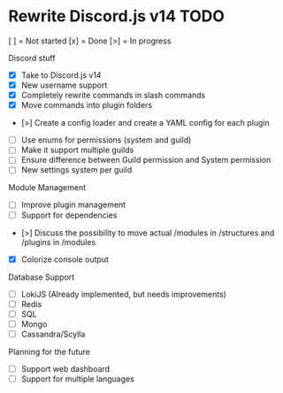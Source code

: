 # Rewrite Discord.js v14 TODO
[ ] = Not started
[x] = Done
[>] = In progress

Discord stuff
- [x] Take to Discord.js v14
- [x] New username support
- [x] Completely rewrite commands in slash commands
- [x] Move commands into plugin folders
- [>] Create a config loader and create a YAML config for each plugin
- [ ] Use enums for permissions (system and guild)
- [ ] Make it support multiple guilds
- [ ] Ensure difference between Guild permission and System permission
- [ ] New settings system per guild

Module Management
- [ ] Improve plugin management
- [ ] Support for dependencies
- [>] Discuss the possibility to move actual /modules in /structures and /plugins in /modules
- [x] Colorize console output

Database Support
- [ ] LokiJS (Already implemented, but needs improvements)
- [ ] Redis
- [ ] SQL
- [ ] Mongo
- [ ] Cassandra/Scylla

Planning for the future
- [ ] Support web dashboard
- [ ] Support for multiple languages